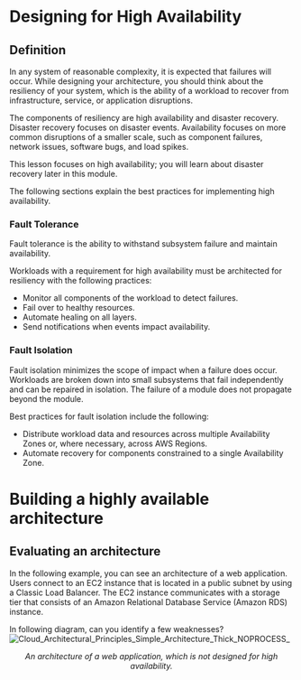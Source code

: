 # Designing for High Availability

## Definition
In any system of reasonable complexity, it is expected that failures will occur. While designing your architecture, you should think about the resiliency of your system, which is the ability of a workload to recover from infrastructure, service, or application disruptions.

The components of resiliency are high availability and disaster recovery. Disaster recovery focuses on disaster events. Availability focuses on more common disruptions of a smaller scale, such as component failures, network issues, software bugs, and load spikes.

This lesson focuses on high availability; you will learn about disaster recovery later in this module.

The following sections explain the best practices for implementing high availability.

### Fault Tolerance

Fault tolerance is the ability to withstand subsystem failure and maintain availability.

Workloads with a requirement for high availability must be architected for resiliency with the following practices:
- Monitor all components of the workload to detect failures.
- Fail over to healthy resources.
- Automate healing on all layers.
- Send notifications when events impact availability.

### Fault Isolation

Fault isolation minimizes the scope of impact when a failure does occur. Workloads are broken down into small subsystems that fail independently and can be repaired in isolation. The failure of a module does not propagate beyond the module.

Best practices for fault isolation include the following:
- Distribute workload data and resources across multiple Availability Zones or, where necessary, across AWS Regions.
- Automate recovery for components constrained to a single Availability Zone.

# Building a highly available architecture

## Evaluating an architecture

In the following example, you can see an architecture of a web application. Users connect to an EC2 instance that is located in a public subnet by using a Classic Load Balancer. The EC2 instance communicates with a storage tier that consists of an Amazon Relational Database Service (Amazon RDS) instance.

In following diagram, can you identify a few weaknesses?
![Cloud_Architectural_Principles_Simple_Architecture_Thick_NOPROCESS_](https://github.com/user-attachments/assets/0de2db88-80eb-4f5e-bf9d-422bd061b0c6)
<p align="center"> <i>An architecture of a web application, which is not designed for high availability.</i> </p>


